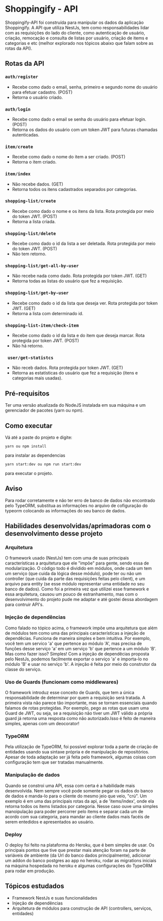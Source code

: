 # Shoppingify - API
Shoppingify-API foi construída para manipular os dados da aplicação Shoppingify. A API que utiliza NestJs, tem como responsabilidades lidar com as requisições do lado do cliente, como autenticação de usuário, criação, remocação e consulta de listas por usuário, criação de items e categorias e etc (melhor explorado nos tópicos abaixo que falam sobre as rotas da API).

## Rotas da API

### ``` auth/register ```
* Recebe como dado o email, senha, primeiro e segundo nome do usuário para efetuar cadastro. (POST)
* Retorna o usuário criado.

### ``` auth/login ```
* Recebe como dado o email se senha do usuário para efetuar login. (POST)
* Retorna os dados do usuário com um token JWT para futuras chamadas autenticadas.

### ``` item/create ```
* Recebe como dado o nome do item a ser criado. (POST)
* Retorna o item criado.

### ``` item/index ```
* Não recebe dados. (GET)
* Retorna todos os itens cadastrados separados por categorias.

### ``` shopping-list/create ```
* Recebe como dado o nome e os itens da lista. Rota protegida por meio do token JWT. (POST)
* Retorna a lista criada.

### ``` shopping-list/delete ```
* Recebe como dado o id da lista a ser deletada. Rota protegida por meio do token JWT. (POST)
* Não tem retorno.

### ``` shopping-list/get-all-by-user ```
* Não recebe nada como dado. Rota protegida por token JWT. (GET)
* Retorna todas as listas do usuário que fez a requisição.

### ``` shopping-list/get-by-user ```
* Recebe como dado o id da lista que deseja ver. Rota protegida por token JWT. (GET)
* Retorna a lista com determinado id.

### ``` shopping-list-item/check-item ```
* Recebe como dado o id da lista e do item que deseja marcar. Rota protegida por token JWT. (POST)
* Não há retorno.

### ``` user/get-statistcs```
* Não receb dados. Rota protegida por token JWT. (GET)
* Retorna as estatísticas do usuário que fez a requisição (itens e categorias mais usadas).

## Pré-requisitos
Ter uma versão atualizada do NodeJS instalada em sua máquina e um gerenciador de pacotes (yarn ou npm).

## Como executar
Vá até a paste do projeto e digite:
```
yarn ou npm install
```
para instalar as dependencias
```
yarn start:dev ou npm run start:dev
```
para executar o projeto.

## Aviso
Para rodar corretamente e não ter erro de banco de dados não encontrado pelo TypeORM, substitua as informações no arquivo de cofiguração do typeorm colocando as informações do seu banco de dados.

## Habilidades desenvolvidas/aprimadoras com o desenvolvimento desse projeto

### Arquitetura
O framework usado (NestJs) tem com uma de suas principais características a arquitetura que ele "impõe" para gente, sendo essa de modularização. O código todo é dividido em módulos, onde cada um tem um serviço (que cuida da lógica desse módulo), pode ter ou não um controller (que cuida da parte das requisições feitas pelo client), e um arquivo para entity (se esse módulo representar uma entidade no seu banco de dados). Como foi a primeira vez que utilizei esse framework e essa arquitetura, causou um pouco de estranhamento, mas com o desenvolvimento do projeto pude me adaptar e até gostei dessa abordagem para contruir API's.

### Injeção de dependências
Como falado no tópico acima, o framework impõe uma arquitetura que além de módulos tem como uma das principais características a injeção de dependêcias. Funciona de maneira simples e bem intuitiva. Por exemplo, você tem um servico 'a' que pertence ao módulo 'A', mas precisa de funções desse serviço 'a' em um serviço 'b' que pertence a um módulo 'B'. Mas como fazer isso? Simples! Com a injeção de dependêcias proposta pelo NestJs, podemos facilmente exportar o serviço 'a' e importa-lo no módulo 'B' e usar no serviço 'b'. A injeção é feita por meio do construtor da classe do serviço.

### Uso de Guards (funcionam como middlewares)
O framework introduz esse conceito de Guards, que tem a única responsabilidade de determinar por quem a requisição será tratada. A primeira vista não parece tão importante, mas se tornam essenciais quando falamos de rotas protegidas. Por exemplo, pego as rotas que usam uma Guard de JWT, ou seja, se a requisição não tiver um JWT válido a própria guard já retorna uma resposta como não autorizado.Isso é feito de maneira simples, apenas com um deocorator!

### TypeORM
Pela utilização de TypeORM, foi possível explorar toda a parte de criação de entidades usando sua sintaxe própria e de manipulação de repositórios. Apesar de toda adaptação ser já feita pelo framework, algumas coisas com configuração tem que ser tratadas manualmente.

### Manipulação de dados
Quando se constroi uma API, essa com certa é a habilidade mais desenvolvida. Nem sempre você pode somente pegar os dados do banco de dados e manda-lo para o cliente do mesmo jeio que veio, "crú". Um exemplo é em uma das principais rotas da api, a de 'items/index', onde ela retorna todos os items listados por categoria. Nesse caso ouve uma simples manoipulação para poder percorrer pelo items e separar cada um de acordo com sua categoria, para mandar ao cliente dados mais facéis de serem entedidos e apresentados ao usuário.

### Deploy
O deploy foi feito na plataforma do Heroku, que é bem simples de usar. Os principais pontos que tive que prestar mais atenção foram na parte de variáveis de ambiente (da Url do banco dados principalmente), adicionar um addon do banco postgres ao app no heroku, rodar as migrations iniciais na máquina hospedada no heroku e algumas configurações do TypeORM para rodar em produção.

## Tópicos estudados
* Framework NestJs e suas funcionalidades
* Injeção de dependências
* Arquitetura de módulos para construção de API (controllers, serviços, entidades)
